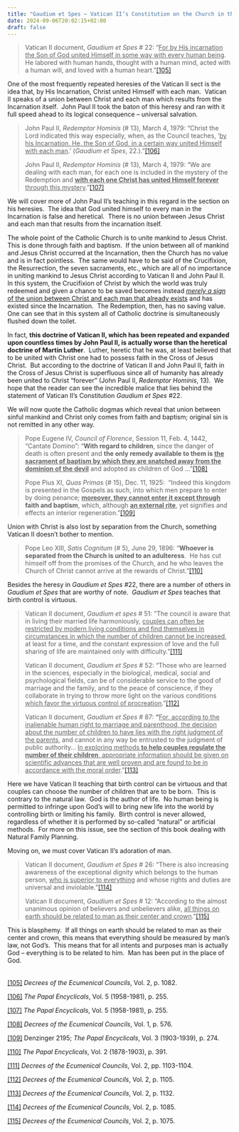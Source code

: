 ```yaml
---
title: "Gaudium et Spes – Vatican II’s Constitution on the Church in the Modern World"
date: 2024-09-06T20:02:15+02:00
draft: false
---
```



<blockquote>
<p>Vatican II document,<em> Gaudium et Spes</em> # 22: “<span style="text-decoration: underline;">For by His incarnation the Son of God united Himself in some way with every human being</span>.  He labored with human hands, thought with a human mind, acted with a human will, and loved with a human heart.”<a id="_ednref105" title="" href="#_edn105" name="_ednref105">[105]</a></p>
</blockquote>
<p>One of the most frequently repeated heresies of the Vatican II sect is the idea that, by His Incarnation, Christ united Himself with each man.  Vatican II speaks of a union between Christ and each man which results from the Incarnation itself.  John Paul II took the baton of this heresy and ran with it full speed ahead to its logical consequence – universal salvation.</p>

<blockquote>
<p>John Paul II, <em>Redemptor Hominis</em> (# 13), March 4, 1979: “Christ the Lord indicated this way especially, when, as the Council teaches, ‘<span style="text-decoration: underline;">by his Incarnation, He, the Son of God, in a certain way united Himself with each man</span>.’ (<em>Gaudium et Spes</em>, 22.).”<a id="_ednref106" title="" href="#_edn106" name="_ednref106">[106]</a></p>
<p>John Paul II, <em>Redemptor Hominis</em> (# 13), March 4, 1979: “We are dealing with each man, for each one is included in the mystery of the Redemption and <strong><span style="text-decoration: underline;">with each one Christ has united Himself forever</span></strong><span style="text-decoration: underline;"> through this mystery</span>.”<a id="_ednref107" title="" href="#_edn107" name="_ednref107">[107]</a></p>
</blockquote>
<p>We will cover more of John Paul II’s teaching in this regard in the section on his heresies.  The idea that God united himself to every man in the Incarnation is false and heretical.  There is no union between Jesus Christ and each man that results from the incarnation itself.</p>
<p>The whole point of the Catholic Church is to unite mankind to Jesus Christ.  This is done through faith and baptism.  If the union between all of mankind and Jesus Christ occurred at the Incarnation, then the Church has no value and is in fact pointless.  The same would have to be said of the Crucifixion, the Resurrection, the seven sacraments, etc., which are all of no importance in uniting mankind to Jesus Christ according to Vatican II and John Paul II.  In this system, the Crucifixion of Christ by which the world was truly redeemed and given a chance to be saved becomes instead <em><span style="text-decoration: underline;">merely a sign</span></em><span style="text-decoration: underline;"> of the union between Christ and each man that already exists</span> and has existed since the Incarnation.  The Redemption, then, has no saving value.  One can see that in this system all of Catholic doctrine is simultaneously flushed down the toilet.</p>
<p>In fact, <strong>this doctrine of Vatican II, which has been repeated and expanded upon countless times by John Paul II, is actually worse than the heretical doctrine of Martin Luther</strong>.  Luther, heretic that he was, at least believed that to be united with Christ one had to possess faith in the Cross of Jesus Christ.  But according to the doctrine of Vatican II and John Paul II, faith in the Cross of Jesus Christ is superfluous since all of humanity has already been united to Christ “forever” (John Paul II, <em>Redemptor Hominis</em>, 13).  We hope that the reader can see the incredible malice that lies behind the statement of Vatican II’s Constitution <em>Gaudium et Spes</em> #22.</p>
<p>We will now quote the Catholic dogmas which reveal that union between sinful mankind and Christ only comes from faith and baptism; original sin is not remitted in any other way.</p>

<blockquote>
<p>Pope Eugene IV, <em>Council of Florence</em>, Session 11, Feb. 4, 1442, “Cantate Domino”: “<strong>With regard to children</strong>, since the danger of death is often present and <strong>the only remedy available to them is <span style="text-decoration: underline;">the sacrament of baptism by which they are snatched away from the dominion of the devil</span></strong> and adopted as children of God …”<a id="_ednref108" title="" href="#_edn108" name="_ednref108">[108]</a></p>
<p>Pope Pius XI, <em>Quas Primas </em>(# 15), Dec. 11, 1925:  “Indeed this kingdom is presented in the Gospels as such, into which men prepare to enter by doing penance; <strong><span style="text-decoration: underline;">moreover, they cannot enter it except through</span></strong> <strong>faith and baptism</strong>, which, although <strong><span style="text-decoration: underline;">an external rite</span></strong>, yet signifies and effects an interior regeneration.”<a id="_ednref109" title="" href="#_edn109" name="_ednref109">[109]</a></p>
</blockquote>
<p>Union with Christ is also lost by separation from the Church, something Vatican II doesn’t bother to mention.</p>

<blockquote>
<p>Pope Leo XIII, <em>Satis Cognitum</em> (# 5), June 29, 1896: “<strong>Whoever is separated from the Church is united to an adulteress</strong>.  He has cut himself off from the promises of the Church, and he who leaves the Church of Christ cannot arrive at the rewards of Christ.”<a id="_ednref110" title="" href="#_edn110" name="_ednref110">[110]</a></p>
</blockquote>
<p>Besides the heresy in <em>Gaudium et Spes</em> #22, there are a number of others in <em>Gaudium et Spes</em> that are worthy of note.  <em>Gaudium et Spes</em> teaches that birth control is virtuous.</p>

<blockquote>
<p>Vatican II document,<em> Gaudium et spes</em> # 51: “The council is aware that in living their married life harmoniously, <span style="text-decoration: underline;">couples can often be restricted by modern living conditions and find themselves in circumstances in which the number of children cannot be increased</span>, at least for a time, and the constant expression of love and the full sharing of life are maintained only with difficulty.”<a id="_ednref111" title="" href="#_edn111" name="_ednref111">[111]</a></p>
<p>Vatican II document,<em> Gaudium et Spes</em> # 52: “Those who are learned in the sciences, especially in the biological, medical, social and psychological fields, can be of considerable service to the good of marriage and the family, and to the peace of conscience, if they collaborate in trying to throw more light on the various conditions <span style="text-decoration: underline;">which favor the virtuous control of procreation</span>.”<a id="_ednref112" title="" href="#_edn112" name="_ednref112">[112]</a></p>
<p>Vatican II document,<em> Gaudium et Spes</em> # 87: <strong>“</strong><span style="text-decoration: underline;">For, according to the inalienable human right to marriage and parenthood, the decision about the number of children to have lies with the right judgment of the parents</span>, and cannot in any way be entrusted to the judgment of public authority… <span style="text-decoration: underline;">In exploring methods <strong>to help couples regulate the number of their children</strong>, appropriate information should be given on scientific advances that are well proven and are found to be in accordance with the moral order</span>.”<a id="_ednref113" title="" href="#_edn113" name="_ednref113">[113]</a></p>
</blockquote>
<p>Here we have Vatican II teaching that birth control can be virtuous and that couples can choose the number of children that are to be born.  This is contrary to the natural law.  God is the author of life.  No human being is permitted to infringe upon God’s will to bring new life into the world by controlling birth or limiting his family.  Birth control is never allowed, regardless of whether it is performed by so-called “natural” or artificial methods.  For more on this issue, see the section of this book dealing with Natural Family Planning.</p>
<p>Moving on, we must cover Vatican II’s adoration of man.</p>

<blockquote>
<p>Vatican II document,<em> Gaudium et Spes</em> # 26: “There is also increasing awareness of the exceptional dignity which belongs to the human person, <span style="text-decoration: underline;">who is superior to everything</span> and whose rights and duties are universal and inviolable.”<a id="_ednref114" title="" href="#_edn114" name="_ednref114">[114]</a></p>
<p>Vatican II document,<em> Gaudium et Spes</em> # 12: “According to the almost unanimous opinion of believers and unbelievers alike, <span style="text-decoration: underline;">all things on earth should be related to man as their center and crown</span>.”<a id="_ednref115" title="" href="#_edn115" name="_ednref115">[115]</a></p>
</blockquote>
<p>This is blasphemy.  If all things on earth should be related to man as their center and crown, this means that everything should be measured by man’s law, not God’s.  This means that for all intents and purposes man is actually God – everything is to be related to him.  Man has been put in the place of God.</p>

<h6></h6>

<div class="footnotes">
<div id="edn105">
<p><a id="_edn105" title="" href="#_ednref105" name="_edn105">[105]</a> <em>Decrees of the Ecumenical Councils</em>, Vol. 2, p. 1082.</p>

</div>
<div id="edn106">
<p><a id="_edn106" title="" href="#_ednref106" name="_edn106">[106]</a> <em>The Papal Encyclicals</em>, Vol. 5 (1958-1981), p. 255.</p>

</div>
<div id="edn107">
<p><a id="_edn107" title="" href="#_ednref107" name="_edn107">[107]</a> <em>The Papal Encyclicals</em>, Vol. 5 (1958-1981), p. 255.</p>

</div>
<div id="edn108">
<p><a id="_edn108" title="" href="#_ednref108" name="_edn108">[108]</a> <em>Decrees of the Ecumenical Councils</em>, Vol. 1, p. 576.</p>

</div>
<div id="edn109">
<p><a id="_edn109" title="" href="#_ednref109" name="_edn109">[109]</a> Denzinger 2195; <em>The Papal Encyclicals</em>, Vol. 3 (1903-1939), p. 274.</p>

</div>
<div id="edn110">
<p><a id="_edn110" title="" href="#_ednref110" name="_edn110">[110]</a> <em>The Papal Encyclicals</em>, Vol. 2 (1878-1903), p. 391.</p>

</div>
<div id="edn111">
<p><a id="_edn111" title="" href="#_ednref111" name="_edn111">[111]</a> <em>Decrees of the Ecumenical Councils</em>, Vol. 2, pp. 1103-1104.</p>

</div>
<div id="edn112">
<p><a id="_edn112" title="" href="#_ednref112" name="_edn112">[112]</a> <em>Decrees of the Ecumenical Councils</em>, Vol. 2, p. 1105.</p>

</div>
<div id="edn113">
<p><a id="_edn113" title="" href="#_ednref113" name="_edn113">[113]</a> <em>Decrees of the Ecumenical Councils</em>, Vol. 2, p. 1132.</p>

</div>
<div id="edn114">
<p><a id="_edn114" title="" href="#_ednref114" name="_edn114">[114]</a> <em>Decrees of the Ecumenical Councils</em>, Vol. 2, p. 1085.</p>

</div>
<div id="edn115">
<p><a id="_edn115" title="" href="#_ednref115" name="_edn115">[115]</a> <em>Decrees of the Ecumenical Councils</em>, Vol. 2, p. 1075.</p>

</div>
</div>
